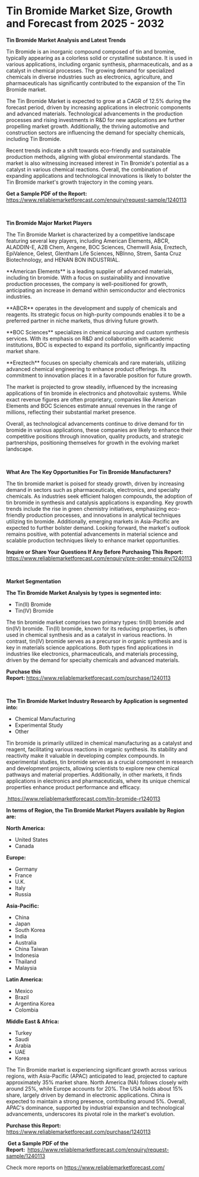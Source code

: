 <p><h1>Tin Bromide Market Size, Growth and Forecast from 2025 - 2032</h1></p><p><strong>Tin Bromide Market Analysis and Latest Trends</strong></p>
<p><p>Tin Bromide is an inorganic compound composed of tin and bromine, typically appearing as a colorless solid or crystalline substance. It is used in various applications, including organic synthesis, pharmaceuticals, and as a catalyst in chemical processes. The growing demand for specialized chemicals in diverse industries such as electronics, agriculture, and pharmaceuticals has significantly contributed to the expansion of the Tin Bromide market.</p><p>The Tin Bromide Market is expected to grow at a CAGR of 12.5% during the forecast period, driven by increasing applications in electronic components and advanced materials. Technological advancements in the production processes and rising investments in R&D for new applications are further propelling market growth. Additionally, the thriving automotive and construction sectors are influencing the demand for specialty chemicals, including Tin Bromide.</p><p>Recent trends indicate a shift towards eco-friendly and sustainable production methods, aligning with global environmental standards. The market is also witnessing increased interest in Tin Bromide's potential as a catalyst in various chemical reactions. Overall, the combination of expanding applications and technological innovations is likely to bolster the Tin Bromide market's growth trajectory in the coming years.</p></p>
<p><strong>Get a Sample PDF of the Report:&nbsp;</strong> <a href="https://www.reliablemarketforecast.com/enquiry/request-sample/1240113?utm_campaign=2232&utm_medium=2&utm_source=Github&utm_content=ia&utm_term=30012025&utm_id=tin-bromide">https://www.reliablemarketforecast.com/enquiry/request-sample/1240113</a></p>
<p>&nbsp;</p>
<p><strong>Tin Bromide Major Market Players</strong></p>
<p><p>The Tin Bromide Market is characterized by a competitive landscape featuring several key players, including American Elements, ABCR, ALADDIN-E, A2B Chem, Angene, BOC Sciences, Chemwill Asia, Ereztech, EpiValence, Gelest, Glentham Life Sciences, NBInno, Strem, Santa Cruz Biotechnology, and HENAN BON INDUSTRIAL.</p><p>**American Elements** is a leading supplier of advanced materials, including tin bromide. With a focus on sustainability and innovative production processes, the company is well-positioned for growth, anticipating an increase in demand within semiconductor and electronics industries.</p><p>**ABCR** operates in the development and supply of chemicals and reagents. Its strategic focus on high-purity compounds enables it to be a preferred partner in niche markets, thus driving future growth.</p><p>**BOC Sciences** specializes in chemical sourcing and custom synthesis services. With its emphasis on R&D and collaboration with academic institutions, BOC is expected to expand its portfolio, significantly impacting market share.</p><p>**Ereztech** focuses on specialty chemicals and rare materials, utilizing advanced chemical engineering to enhance product offerings. Its commitment to innovation places it in a favorable position for future growth.</p><p>The market is projected to grow steadily, influenced by the increasing applications of tin bromide in electronics and photovoltaic systems. While exact revenue figures are often proprietary, companies like American Elements and BOC Sciences estimate annual revenues in the range of millions, reflecting their substantial market presence.</p><p>Overall, as technological advancements continue to drive demand for tin bromide in various applications, these companies are likely to enhance their competitive positions through innovation, quality products, and strategic partnerships, positioning themselves for growth in the evolving market landscape.</p></p>
<p>&nbsp;</p>
<p><strong>What Are The Key Opportunities For Tin Bromide Manufacturers?</strong></p>
<p><p>The tin bromide market is poised for steady growth, driven by increasing demand in sectors such as pharmaceuticals, electronics, and specialty chemicals. As industries seek efficient halogen compounds, the adoption of tin bromide in synthesis and catalysis applications is expanding. Key growth trends include the rise in green chemistry initiatives, emphasizing eco-friendly production processes, and innovations in analytical techniques utilizing tin bromide. Additionally, emerging markets in Asia-Pacific are expected to further bolster demand. Looking forward, the market's outlook remains positive, with potential advancements in material science and scalable production techniques likely to enhance market opportunities.</p></p>
<p><strong>Inquire or Share Your Questions If Any Before Purchasing This Report:</strong> <a href="https://www.reliablemarketforecast.com/enquiry/pre-order-enquiry/1240113?utm_campaign=2232&utm_medium=2&utm_source=Github&utm_content=ia&utm_term=30012025&utm_id=tin-bromide">https://www.reliablemarketforecast.com/enquiry/pre-order-enquiry/1240113</a></p>
<p>&nbsp;</p>
<p><strong>Market Segmentation</strong></p>
<p><strong>The Tin Bromide Market Analysis by types is segmented into:</strong></p>
<p><ul><li>Tin(II) Bromide</li><li>Tin(IV) Bromide</li></ul></p>
<p><p>The tin bromide market comprises two primary types: tin(II) bromide and tin(IV) bromide. Tin(II) bromide, known for its reducing properties, is often used in chemical synthesis and as a catalyst in various reactions. In contrast, tin(IV) bromide serves as a precursor in organic synthesis and is key in materials science applications. Both types find applications in industries like electronics, pharmaceuticals, and materials processing, driven by the demand for specialty chemicals and advanced materials.</p></p>
<p><strong>Purchase this Report:&nbsp;</strong><a href="https://www.reliablemarketforecast.com/purchase/1240113?utm_campaign=2232&utm_medium=2&utm_source=Github&utm_content=ia&utm_term=30012025&utm_id=tin-bromide">https://www.reliablemarketforecast.com/purchase/1240113</a></p>
<p>&nbsp;</p>
<p><strong>The Tin Bromide Market Industry Research by Application is segmented into:</strong></p>
<p><ul><li>Chemical Manufacturing</li><li>Experimental Study</li><li>Other</li></ul></p>
<p><p>Tin bromide is primarily utilized in chemical manufacturing as a catalyst and reagent, facilitating various reactions in organic synthesis. Its stability and reactivity make it valuable in developing complex compounds. In experimental studies, tin bromide serves as a crucial component in research and development projects, allowing scientists to explore new chemical pathways and material properties. Additionally, in other markets, it finds applications in electronics and pharmaceuticals, where its unique chemical properties enhance product performance and efficacy.</p></p>
<p><a href="https://www.reliablemarketforecast.com/tin-bromide-r1240113?utm_campaign=2232&utm_medium=2&utm_source=Github&utm_content=ia&utm_term=30012025&utm_id=tin-bromide">&nbsp;https://www.reliablemarketforecast.com/tin-bromide-r1240113</a></p>
<p><strong>In terms of Region, the Tin Bromide Market Players available by Region are:</strong></p>
<p>
    <p> <strong> North America: </strong>
        <ul>
            <li>United States</li>
            <li>Canada</li>
        </ul>
        </p> 
    <p> <strong> Europe: </strong>
        <ul>
            <li>Germany</li>
            <li>France</li>
            <li>U.K.</li>
            <li>Italy</li>
            <li>Russia</li>
        </ul>
        </p> 
    <p> <strong> Asia-Pacific: </strong>
        <ul>
            <li>China</li>
            <li>Japan</li>
            <li>South Korea</li>
            <li>India</li>
            <li>Australia</li>
            <li>China Taiwan</li>
            <li>Indonesia</li>
            <li>Thailand</li>
            <li>Malaysia</li>
        </ul>
        </p> 
    <p> <strong> Latin America: </strong>
        <ul>
            <li>Mexico</li>
            <li>Brazil</li>
            <li>Argentina Korea</li>
            <li>Colombia</li>
        </ul>
        </p> 
    <p> <strong> Middle East & Africa: </strong>
        <ul>
            <li>Turkey</li>
            <li>Saudi</li>
            <li>Arabia</li>
            <li>UAE</li>
            <li>Korea</li>
        </ul>
    </p>
    </p>
<p><p>The Tin Bromide market is experiencing significant growth across various regions, with Asia-Pacific (APAC) anticipated to lead, projected to capture approximately 35% market share. North America (NA) follows closely with around 25%, while Europe accounts for 20%. The USA holds about 15% share, largely driven by demand in electronic applications. China is expected to maintain a strong presence, contributing around 5%. Overall, APAC's dominance, supported by industrial expansion and technological advancements, underscores its pivotal role in the market's evolution.</p></p>
<p><strong>Purchase this Report: </strong><a href="https://www.reliablemarketforecast.com/purchase/1240113?utm_campaign=2232&utm_medium=2&utm_source=Github&utm_content=ia&utm_term=30012025&utm_id=tin-bromide">https://www.reliablemarketforecast.com/purchase/1240113</a></p>
<p>&nbsp;<strong>Get a Sample PDF of the Report:&nbsp;&nbsp;</strong><a href="https://www.reliablemarketforecast.com/enquiry/request-sample/1240113?utm_campaign=2232&utm_medium=2&utm_source=Github&utm_content=ia&utm_term=30012025&utm_id=tin-bromide">https://www.reliablemarketforecast.com/enquiry/request-sample/1240113</a></p>
<p><strong></strong></p>
<p>Check more reports on <a href="https://www.reliablemarketforecast.com/?utm_campaign=2232&utm_medium=2&utm_source=Github&utm_content=ia&utm_term=30012025&utm_id=tin-bromide">https://www.reliablemarketforecast.com/</a></p>